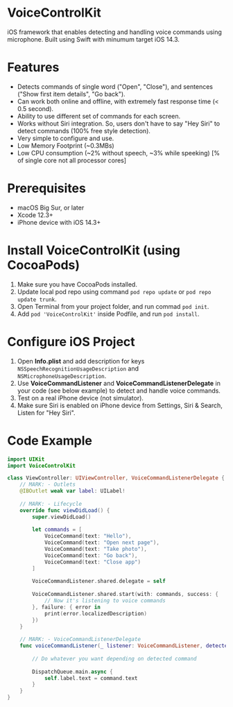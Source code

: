 # VoiceControlKit
iOS framework that enables detecting and handling voice commands using microphone. Built using Swift with minumum target iOS 14.3.

# Features
* Detects commands of single word ("Open", "Close"), and sentences ("Show first item details", "Go back").
* Can work both online and offline, with extremely fast response time (< 0.5 second).
* Ability to use different set of commands for each screen.
* Works without Siri integration. So, users don't have to say "Hey Siri" to detect commands (100% free style detection).
* Very simple to configure and use.
* Low Memory Footprint (~0.3MBs)
* Low CPU consumption (~2% without speech, ~3% while speeking) [% of single core not all processor cores]

# Prerequisites
* macOS Big Sur, or later
* Xcode 12.3+
* iPhone device with iOS 14.3+

# Install VoiceControlKit (using CocoaPods)
1. Make sure you have CocoaPods installed.
2. Update local pod repo using command `pod repo update` or `pod repo update trunk`.
3. Open Terminal from your project folder, and run commad `pod init`.
4. Add `pod 'VoiceControlKit'` inside Podfile, and run `pod install`.

# Configure iOS Project
1. Open **Info.plist** and add description for keys `NSSpeechRecognitionUsageDescription` and `NSMicrophoneUsageDescription`.
2. Use **VoiceCommandListener** and **VoiceCommandListenerDelegate** in your code (see below example) to detect and handle voice commands.
3. Test on a real iPhone device (not simulator).
4. Make sure Siri is enabled on iPhone device from Settings, Siri & Search, Listen for "Hey Siri".

# Code Example
```swift
import UIKit
import VoiceControlKit

class ViewController: UIViewController, VoiceCommandListenerDelegate {
    // MARK: - Outlets
    @IBOutlet weak var label: UILabel!
    
    // MARK: - Lifecycle
    override func viewDidLoad() {
        super.viewDidLoad()
        
        let commands = [
            VoiceCommand(text: "Hello"),
            VoiceCommand(text: "Open next page"),
            VoiceCommand(text: "Take photo"),
            VoiceCommand(text: "Go back"),
            VoiceCommand(text: "Close app")
        ]
        
        VoiceCommandListener.shared.delegate = self
        
        VoiceCommandListener.shared.start(with: commands, success: {
            // Now it's listening to voice commands
        }, failure: { error in
            print(error.localizedDescription)
        })
    }
    
    // MARK: - VoiceCommandListenerDelegate
    func voiceCommandListener(_ listener: VoiceCommandListener, detected command: VoiceCommand) {
        
        // Do whatever you want depending on detected command
    
        DispatchQueue.main.async {
            self.label.text = command.text
        }
    }
}
```

